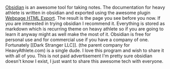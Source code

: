 [Obsidian](https://obsidian.md) is an awesome tool for taking notes. The documentation for heavy athlete is written in obsidian and exported using the awesome plugin [Webpage HTML Export](https://github.com/KosmosisDire/obsidian-webpage-export/blob/master/README.md). The result is the page you see before you now. If you are interested in trying obsidian I recommend it. Everything is stored as markdown which is recurring theme on heavy athlete so if you are going to learn it anyway might as well make the most of it. Obsidian is free for personal use and for commercial use if you have a company of one. Fortunately [[Dark Stranger LLC]]. (the parent company for HeavyAthlete.com) is a single dude. I love this program and wish to share it with all of you. This is not paid advertisement I'm pretty sure obsidian doesn't know I exist, I just want to share this awesome tech with everyone.